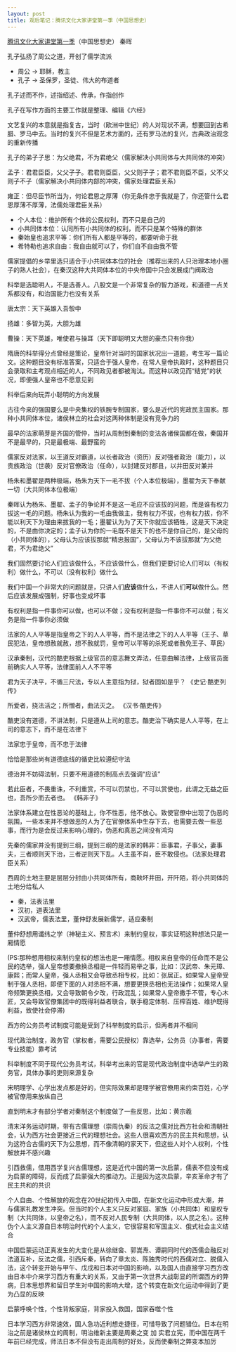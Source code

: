 ```yaml
---
layout: post
title: 观后笔记：腾讯文化大家讲堂第一季（中国思想史）
---
```


[腾讯文化大家讲堂第一季](http://v.qq.com/detail/2/29981.html)（中国思想史） 秦晖

孔子弘扬了周公之道，开创了儒学流派

* 周公 -> 耶稣，教主
* 孔子 -> 圣保罗，圣徒、伟大的布道者

孔子述而不作，述指绍述、传承，作指创作

孔子在写作方面的主要工作就是整理、编辑《六经》

文艺复兴的本意就是指复古，当时（欧洲中世纪）的人对现状不满，想要回到古希腊、罗马中去。当时的复兴不但是艺术方面的，还有罗马法的复兴，古典政治观念的重新传播

孔子的弟子子思：为父绝君，不为君绝父（儒家解决小共同体与大共同体的冲突）

孟子：君君臣臣，父父子子。君君则臣臣，父父则子子；君不君则臣不臣，父不父则子不子（儒家解决小共同体内部的冲突，儒家处理君臣关系）

雍正：但尽臣节所当为，何论君恩之厚薄（你无条件忠于我就是了，你还管什么君恩厚薄不厚薄，法儒处理君臣关系）

<!--more-->

* 个人本位：维护所有个体的公民权利，而不只是自己的
* 小共同体本位：认同所有小共同体的权利，而不只是某个特殊的群体
* 秦始皇也追求平等：你们所有人都是平等的，都要听命于我
* 希特勒也追求自由：我自由就可以了，你们自不自由我不管

儒家提倡的乡举里选只适合于小共同体本位的社会（推荐出来的人只治理本地小圈子的熟人社会），在秦汉这种大共同体本位的中央帝国中只会发展成门阀政治

科举是选聪明人，不是选善人。八股文是一个非常复杂的智力游戏，和道德一点关系都没有，和治国能力也没有关系

唐太宗：天下英雄入吾彀中

扬雄：多智为英，大胆为雄

曹操：天下英雄，唯使君与操耳（天下即聪明又大胆的豪杰只有你我）

隋唐的科举得分点曾经是策论，皇帝针对当时的国家状况出一道题，考生写一篇论文。这种题目没有标准答案，只适合于强人皇帝，在常人皇帝执政时，这种题目只会录取和主考观点相近的人，不同政见者都被淘汰。而这种以政见而“结党”的状况，即便强人皇帝也不愿意见到

科举后来向玩弄小聪明的方向发展

古往今来的强国要么是中央集权的铁腕专制国家，要么是近代的宪政民主国家。那种小共同体本位，诸侯林立的社会对这两种体制是没有竞争力的

最早的法家萌芽是齐国的管仲，当时从周制到秦制的变法各诸侯国都在做，秦国并不是最早的，只是最极端、最野蛮的

儒家反对法家，以王道反对霸道，以长者政治（资历）反对强者政治（能力），以贵族政治（世袭）反对官僚政治（任命），以封建反对郡县，以井田反对兼并

杨朱和墨翟是两种极端，杨朱为天下一毛不拔（个人本位极端），墨翟为天下奉献一切（大共同体本位极端）

秦晖认为杨朱、墨翟、孟子的争论并不是这一毛应不应该拔的问题，而是谁有权力拔这一毛的问题。杨朱认为我的一毛由我做主，我有权力不拔，也有权力拔，你不能以利天下为理由来拔我的一毛；墨翟认为为了天下你就应该牺牲，这是天下决定的，不是由你决定的；孟子认为你的一毛既不是天下的也不是你自己的，是父母的（小共同体的），父母认为应该拔那就“精忠报国”，父母认为不该拔那就“为父绝君，不为君绝父”

我们固然要讨论人们应该做什么，不应该做什么，但我们更要讨论人们可以（有权利）做什么，不可以（没有权利）做什么

我们中国一个非常大的问题就是，只讲人们**应该**做什么，不讲人们**可以**做什么。然后应该发展成强制，好事也变成坏事

有权利是指一件事你可以做，也可以不做；没有权利是指一件事你不可以做；有义务是指一件事你必须做

法家的人人平等是指皇帝之下的人人平等，而不是法律之下的人人平等（王子、草民犯法，皇帝想赦就赦，想不赦就罚，皇帝可以平等的杀死或者赦免王子、草民）

汉承秦制，汉代的酷吏根据上级官员的意志舞文弄法，任意曲解法律，上级官员面前确实人人平等，法律面前人人不平等

君为天子决平，不循三尺法，专以人主意指为狱，狱者固如是乎？ 《史记·酷吏列传》

所爱者，挠法活之；所憎者，曲法灭之。 《汉书·酷吏传》

酷吏没有道德，不讲法制，只是遵从上司的意志。酷吏治下确实是人人平等，在上司的意志下，而不是在法律下

法家忠于皇帝，而不忠于法律

恰恰是那些尚有道德底线的循吏比较遵纪守法

德治并不妨碍法制，只要不用道德的制高点去强调“应该”

若此臣者，不畏重诛，不利重赏，不可以罚禁也，不可以赏使也，此谓之无益之臣也，吾所少而去者也。 《韩非子》

法家体系建立在性恶论的基础上，你不性恶，他不放心。致使官僚中出现了伪恶的氛围，一些本来并不想做恶的人为了在官僚体系中生存下去，也需要去做一些恶事，而行为是会反过来影响心理的，伪恶和真恶之间没有鸿沟

先秦的儒家并没有提到三纲，提到三纲的是法家的韩非：臣事君，子事父，妻事夫，三者顺则天下治，三者逆则天下乱。人主虽不肖，臣不敢侵也。（法家处理君臣关系）

西周的土地主要是层层分封由小共同体所有，商鞅坏井田，开阡陌，将小共同体的土地分给私人

* 秦，法表法里
* 汉初，道表法里
* 汉武帝，儒表法里，董仲舒发展新儒学，适应秦制

董仲舒想用谶纬之学（神秘主义、预言术）来制约皇权，事实证明这种想法只是一厢情愿

(PS:那种想用相权来制约皇权的想法也是一厢情愿。相权来自皇帝的任命而不是公民的选举，强人皇帝想要撤换丞相是一件轻而易举之事，比如：汉武帝、朱元璋、康熙；而常人皇帝，强人丞相又会导致丞相专权，比如：张居正。如果常人皇帝受制于强人丞相，即便下面的人对丞相不满，想要更换丞相也无法操作；如果常人皇帝频繁更换丞相，又会导致朝令夕改，行政混乱；如果常人皇帝撒手不管，专心木匠，又会导致官僚集团中的既得利益者联合，联手稳定体制、压榨百姓、维护既得利益，致使社会停滞)

西方的公务员考试制度可能是受到了科举制度的启示，但两者并不相同

现代政治制度，政务官（掌权者，需要公民授权）靠选举，公务员（办事者，需要专业技能）靠考试

科举制度不同于现代公务员考试，科举考出来的官是现代政治制度中选举产生的政务官，具体办事的吏则来源复杂

宋明理学、心学出发点都是好的，但实际效果却是理学被官僚用来约束百姓，心学被官僚用来放纵自己

直到明末才有部分学者对秦制这个制度做了一些反思，比如：黄宗羲

清末洋务运动时期，带有古儒理想（崇周仇秦）的反法之儒对比西方社会和清朝社会，认为西方社会更接近三代的理想社会。这些人很喜欢西方的民主共和思想，认为这符合古儒的天下为公思想，而不像清朝的家天下，但这些人对个人权利，个性解放并不感兴趣

引西救儒，借用西学复兴古儒理想，这是近代中国的第一次启蒙，儒表不但没有成为启蒙的障碍，反而成了启蒙强大的推动力。正是因为这次启蒙，辛亥革命才有了民主共和的共识

个人自由、个性解放的观念在20世纪初传入中国，在新文化运动中形成大潮，并与儒家礼教发生冲突。但当时的个人主义只反对家庭、家族（小共同体）和皇权专制（大共同体，以皇帝之名），而不反对人民专制（大共同体，以人民之名）。这种伪个人主义源自日本明治时代的个人主义，它很容易和军国主义、俄式社会主义结合

中国启蒙运动正真发生的大变化是从徐继畲、郭嵩焘、谭嗣同时代的西儒会融反对法道互补，反法之儒，引西斥秦，转向了章太炎、陈独秀时代的西儒对立、脱儒入法，这个转变开始与甲午、戊戌和日本对中国的影响，以及国人由直接学习西方改由日本中介来学习西方有重大的关系，又由于第一次世界大战彰显的所谓西方的弊病，日本思想界和留日学生对中国的影响大增，这个转变在新文化运动中得到了更为凸显的反映

启蒙呼唤个性，个性背叛家庭，背家投入救国，国家吞噬个性

日本学习西方非常速效，国人急功近利想走捷径，可惜导致了问题错位。日本在明治之前是诸侯林立的周制，明治维新主要是周秦之变 加 实君立宪，而中国在两千年前已经完成，师法日本不但没有走出周制的好处，反而使秦制之弊变本加厉
